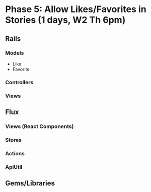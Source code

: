 # Phase 5: Allow Likes/Favorites in Stories (1 days, W2 Th 6pm)

## Rails
### Models
* Like
* Favorite

### Controllers

### Views

## Flux
### Views (React Components)

### Stores

### Actions

### ApiUtil

## Gems/Libraries
